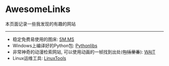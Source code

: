 # AwesomeLinks

本页面记录一些我发现的有趣的网站

---

* 稳定免费易使用的图床: [SM.MS](https://sm.ms/)
* Windows上编译好的Python包: [Pythonlibs](http://www.lfd.uci.edu/~gohlke/pythonlibs/)
* 非常神奇的动漫检索网站, 可以使用动画的一帧找到出处(~~包括里番~~): [WAIT](https://whatanime.ga/)
* Linux运维工具: [LinuxTools](https://linuxtools-rst.readthedocs.io/zh_CN/latest/index.html)
